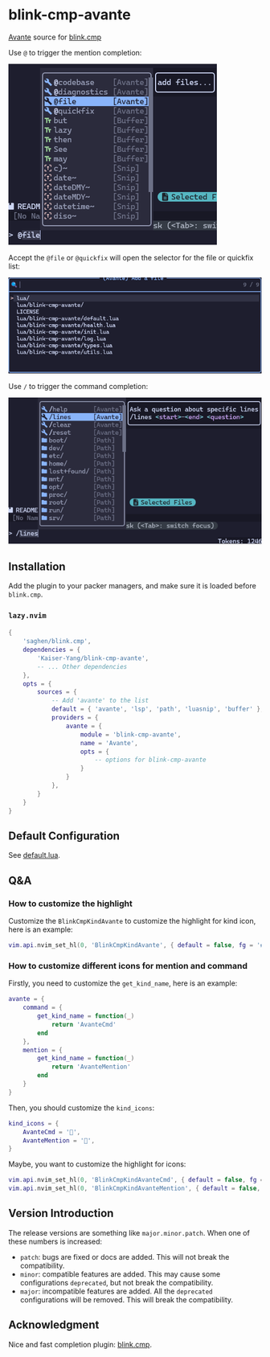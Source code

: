 # blink-cmp-avante

[Avante](https://github.com/yetone/avante.nvim) source for [blink.cmp](https://github.com/Saghen/blink.cmp)

Use `@` to trigger the mention completion:

![](./images/demo-avante-mention.png)

Accept the `@file` or `@quickfix` will open the selector for the file or quickfix list:

![](./images/demo-avante-accept.png)

Use `/` to trigger the command completion:

![](./images/demo-avante-command.png)

## Installation

Add the plugin to your packer managers, and make sure it is loaded before `blink.cmp`.

### `lazy.nvim`

```lua
{
    'saghen/blink.cmp',
    dependencies = {
        'Kaiser-Yang/blink-cmp-avante',
        -- ... Other dependencies
    },
    opts = {
        sources = {
            -- Add 'avante' to the list
            default = { 'avante', 'lsp', 'path', 'luasnip', 'buffer' },
            providers = {
                avante = {
                    module = 'blink-cmp-avante',
                    name = 'Avante',
                    opts = {
                        -- options for blink-cmp-avante
                    }
                }
            },
        }
    }
}
```

## Default Configuration

See [default.lua](./lua/blink-cmp-avante/default.lua).

## Q&A

### How to customize the highlight

Customize the `BlinkCmpKindAvante` to customize the highlight for kind icon, here is an example:

```lua
vim.api.nvim_set_hl(0, 'BlinkCmpKindAvante', { default = false, fg = '#89b4fa' })
```

### How to customize different icons for mention and command

Firstly, you need to customize the `get_kind_name`, here is an example:

```lua
avante = {
    command = {
        get_kind_name = function(_)
            return 'AvanteCmd'
        end
    },
    mention = {
        get_kind_name = function(_)
            return 'AvanteMention'
        end
    }
}
```

Then, you should customize the `kind_icons`:

```lua
kind_icons = {
    AvanteCmd = '',
    AvanteMention = '',
}
```

Maybe, you want to customize the highlight for icons:

```lua
vim.api.nvim_set_hl(0, 'BlinkCmpKindAvanteCmd', { default = false, fg = '#89b4fa' })
vim.api.nvim_set_hl(0, 'BlinkCmpKindAvanteMention', { default = false, fg = '#89b4fa' })
```

## Version Introduction

The release versions are something like `major.minor.patch`. When one of these numbers is increased:

* `patch`: bugs are fixed or docs are added. This will not break the compatibility.
* `minor`: compatible features are added. This may cause some configurations `deprecated`, but
not break the compatibility.
* `major`: incompatible features are added. All the `deprecated` configurations will be removed.
This will break the compatibility.

## Acknowledgment

Nice and fast completion plugin: [blink.cmp](https://github.com/Saghen/blink.cmp).
